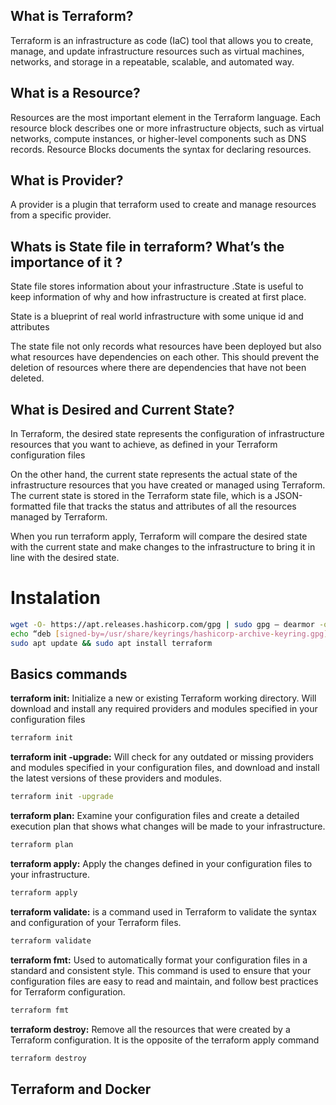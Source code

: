 ## What is Terraform?

Terraform is an infrastructure as code (IaC) tool that allows you to create, manage, and update infrastructure resources such as virtual machines, networks, and storage in a repeatable, scalable, and automated way.

## What is a Resource?

Resources are the most important element in the Terraform language. Each resource block describes one or more infrastructure objects, such as virtual networks, compute instances, or higher-level components such as DNS records. Resource Blocks documents the syntax for declaring resources.

## What is Provider?

A provider is a plugin that terraform used to create and manage resources from a specific provider.

## Whats is State file in terraform? What’s the importance of it ?

State file stores information about your infrastructure .State is useful to keep information of why and how infrastructure is created at first place.

State is a blueprint of real world infrastructure with some unique id and attributes

The state file not only records what resources have been deployed but also what resources have dependencies on each other. This should prevent the deletion of resources where there are dependencies that have not been deleted.

## What is Desired and Current State?

In Terraform, the desired state represents the configuration of infrastructure resources that you want to achieve, as defined in your Terraform configuration files

On the other hand, the current state represents the actual state of the infrastructure resources that you have created or managed using Terraform. The current state is stored in the Terraform state file, which is a JSON-formatted file that tracks the status and attributes of all the resources managed by Terraform.

When you run terraform apply, Terraform will compare the desired state with the current state and make changes to the infrastructure to bring it in line with the desired state.


# Instalation

```bash
wget -O- https://apt.releases.hashicorp.com/gpg | sudo gpg — dearmor -o /usr/share/keyrings/hashicorp-archive-keyring.gpg
echo “deb [signed-by=/usr/share/keyrings/hashicorp-archive-keyring.gpg] https://apt.releases.hashicorp.com $(lsb_release -cs) main” | sudo tee /etc/apt/sources.list.d/hashicorp.list
sudo apt update && sudo apt install terraform
```
## Basics commands

**terraform init:** Initialize a new or existing Terraform working directory. Will download and install any required providers and modules specified in your configuration files

```bash
terraform init
```

**terraform init -upgrade:** Will check for any outdated or missing providers and modules specified in your configuration files, and download and install the latest versions of these providers and modules. 

```bash
terraform init -upgrade
```

**terraform plan:** Examine your configuration files and create a detailed execution plan that shows what changes will be made to your infrastructure. 

```bash
terraform plan
```

**terraform apply:** Apply the changes defined in your configuration files to your infrastructure.

```bash
terraform apply
```

**terraform validate:** is a command used in Terraform to validate the syntax and configuration of your Terraform files. 

```bash
terraform validate
```

**terraform fmt:** Used to automatically format your configuration files in a standard and consistent style. This command is used to ensure that your configuration files are easy to read and maintain, and follow best practices for Terraform configuration.

```bash
terraform fmt
```

**terraform destroy:** Remove all the resources that were created by a Terraform configuration. It is the opposite of the terraform apply command

```bash
terraform destroy
```

## Terraform and Docker

